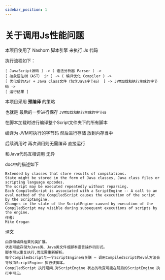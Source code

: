 ```yaml
---
sidebar_position: 1
---
```


# 关于调用Js性能问题

本项目使用了 Nashorn 脚本引擎 来执行 Js 代码

执行流程如下：

```text
[ JavaScript源码 ] -> ( 语法分析器 Parser ) -> 
[ 抽象语法树（AST） ir ] -> ( 编译优化 Compiler ) -> 
[ 优化后的AST + Java Class文件（包含Java字节码） ] -> JVM加载和执行生成的字节码 -> 
[ 运行结果 ]
```

本项目采用 **预编译** 的策略 

也就是 最后的一步进行保存 `JVM加载和执行生成的字节码`

在脚本加载时进行编译整个Script文件夹下的所有脚本

编译为 JVM可执行的字节码 然后进行存储 放到内存当中

后续调用时 再次调用则无需编译 直接运行

和Java代码互相调用 无异

doc中的描述如下
```text
Extended by classes that store results of compilations. 
State might be stored in the form of Java classes, Java class files or scripting language opcodes. 
The script may be executed repeatedly without reparsing.  
Each CompiledScript is associated with a ScriptEngine -- A call to an eval method of the CompiledScript causes the execution of the script by the ScriptEngine. 
Changes in the state of the ScriptEngine caused by execution of the CompiledScript may visible during subsequent executions of scripts by the engine.
作者:
Mike Grogan
```
译文
```text
由存储编译结果的类扩展。
状态可能存储为Java类、Java类文件或脚本语言操作码形式。
脚本可以重复执行,而无需重新解析。
每个CompiledScript与一个ScriptEngine有关联 — 调用CompiledScript的eval方法会导致由ScriptEngine 执行该脚本。
CompiledScript 执行期间,对ScriptEngine 状态的改变可能在随后的ScriptEngine 执行中可见。
```
